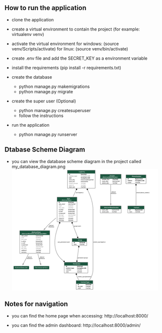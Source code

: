 ## How to run the application

* clone the application

* create a virtual environment to contain the project (for example: virtualenv venv)

* activate the virtual environment for windows: (source venv/Scripts/activate) for linux: (source venv/bin/activate)

* create .env file and add the SECRET_KEY as a environment variable

* install the requirements (pip install -r requirements.txt)

* create the database

    * python manage.py makemigrations
    * python manage.py migrate

* create the super user (Optional)

    * python manage.py createsuperuser
    * follow the instructions

* run the application
    * python manage.py runserver

## Dtabase Scheme Diagram
* you can view the database scheme diagram in the project called my_database_diagram.png
![database scheme diagram](my_database_diagram.png)

## Notes for navigation

* you can find the home page when accessing: http://localhost:8000/

* you can find the admin dashboard: http://localhost:8000/admin/
